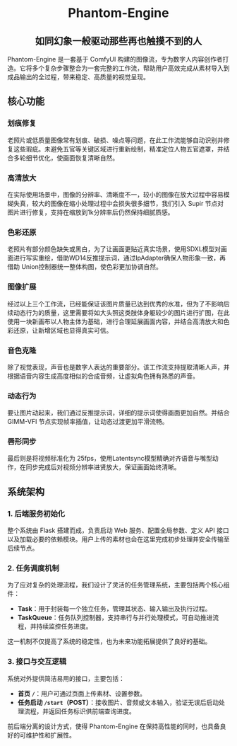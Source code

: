 # <center>Phantom-Engine</center>

## <center>如同幻象一般驱动那些再也触摸不到的人</center>

Phantom-Engine 是一套基于 ComfyUI 构建的图像流，专为数字人内容创作者打造。它将多个复杂步骤整合为一套完整的工作流，帮助用户高效完成从素材导入到成品输出的全过程，带来稳定、高质量的视觉呈现。

## 核心功能

### 划痕修复  
老照片或低质量图像常有划痕、破损、噪点等问题，在此工作流能够自动识别并修复这些瑕疵。未避免五官等关键区域进行重新绘制，精准定位人物五官遮罩，并结合多轮细节优化，使画面恢复清晰自然。

### 高清放大  
在实际使用场景中，图像的分辨率、清晰度不一，较小的图像在放大过程中容易模糊失真，较大的图像在缩小处理过程中会损失很多细节，我们引入 Supir 节点对图片进行修复，支持在缩放到1k分辨率后仍然保持细腻质感。

### 色彩还原  
老照片有部分颜色缺失或黑白，为了让画面更贴近真实场景，使用SDXL模型对画面进行写实重绘，借助WD14反推提示词，通过IpAdapter确保人物形象一致，再借助 Union控制器统一整体构图，使色彩更加协调自然。

### 图像扩展  
经过以上三个工作流，已经能保证该图片质量已达到优秀的水准，但为了不影响后续动态行为的质量，这里需要将如大头照这类肢体身躯较少的图片进行扩图，在此使用一块新画布以人物主体为基础，进行合理延展画面内容，并结合高清放大和色彩还原，让新增区域也显得真实可信。

### 音色克隆  
除了视觉表现，声音也是数字人表达的重要部分。该工作流支持提取清晰人声，并根据语音内容生成高度相似的合成音频，让虚拟角色拥有熟悉的声音。

### 动态行为  
要让图片动起来，我们通过反推提示词，详细的提示词使得画面更加自然。并结合 GIMM-VFI 节点实现帧率插值，让动态过渡更加平滑流畅。

### 唇形同步  
最后则是将视频标准化为 25fps，使用Latentsync模型精确对齐语音与嘴型动作，在同步完成后对视频分辨率进贤放大，保证画面始终清晰。

## 系统架构

### 1. 后端服务初始化  
整个系统由 Flask 搭建而成，负责启动 Web 服务、配置全局参数、定义 API 接口以及加载必要的依赖模块。用户上传的素材也会在这里完成初步处理并安全传输至后续节点。

### 2. 任务调度机制  
为了应对复杂的处理流程，我们设计了灵活的任务管理系统，主要包括两个核心组件：
- **Task**：用于封装每一个独立任务，管理其状态、输入输出及执行过程。
- **TaskQueue**：任务队列控制器，支持串行与并行处理模式，可自动推进流程，并持续监控任务进度。

这一机制不仅提高了系统的稳定性，也为未来功能拓展提供了良好的基础。

### 3. 接口与交互逻辑  
系统对外提供简洁易用的接口，主要包括：
- **首页 `/`**：用户可通过页面上传素材、设置参数。
- **任务启动 `/start`（POST）**：接收图片、音频或文本输入，验证无误后启动处理流程，并返回任务标识供前端查询进度。

前后端分离的设计方式，使得 Phantom-Engine 在保持高性能的同时，也具备良好的可维护性和扩展性。